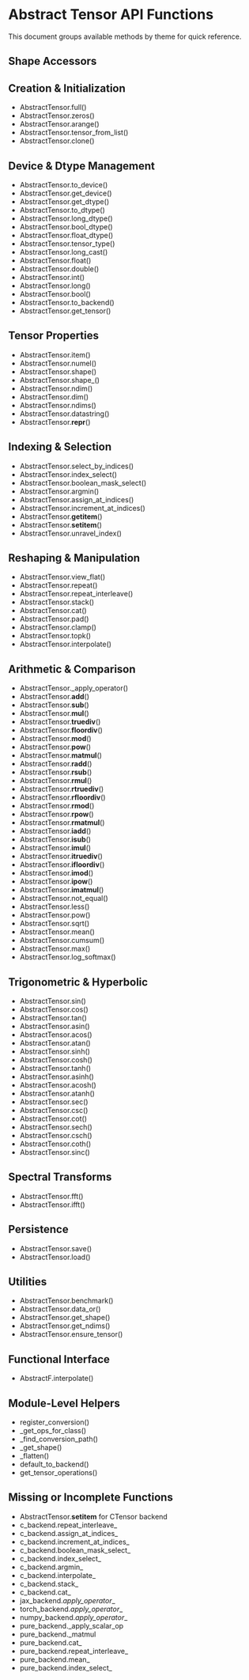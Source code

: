 # Abstract Tensor API Functions

This document groups available methods by theme for quick reference.

## Shape Accessors

## Creation & Initialization
- AbstractTensor.full()
- AbstractTensor.zeros()
- AbstractTensor.arange()
- AbstractTensor.tensor_from_list()
- AbstractTensor.clone()

## Device & Dtype Management
- AbstractTensor.to_device()
- AbstractTensor.get_device()
- AbstractTensor.get_dtype()
- AbstractTensor.to_dtype()
- AbstractTensor.long_dtype()
- AbstractTensor.bool_dtype()
- AbstractTensor.float_dtype()
- AbstractTensor.tensor_type()
- AbstractTensor.long_cast()
- AbstractTensor.float()
- AbstractTensor.double()
- AbstractTensor.int()
- AbstractTensor.long()
- AbstractTensor.bool()
- AbstractTensor.to_backend()
- AbstractTensor.get_tensor()

## Tensor Properties
- AbstractTensor.item()
- AbstractTensor.numel()
- AbstractTensor.shape()
- AbstractTensor.shape_()
- AbstractTensor.ndim()
- AbstractTensor.dim()
- AbstractTensor.ndims()
- AbstractTensor.datastring()
- AbstractTensor.__repr__()

## Indexing & Selection
- AbstractTensor.select_by_indices()
- AbstractTensor.index_select()
- AbstractTensor.boolean_mask_select()
- AbstractTensor.argmin()
- AbstractTensor.assign_at_indices()
- AbstractTensor.increment_at_indices()
- AbstractTensor.__getitem__()
- AbstractTensor.__setitem__()
- AbstractTensor.unravel_index()

## Reshaping & Manipulation
- AbstractTensor.view_flat()
- AbstractTensor.repeat()
- AbstractTensor.repeat_interleave()
- AbstractTensor.stack()
- AbstractTensor.cat()
- AbstractTensor.pad()
- AbstractTensor.clamp()
- AbstractTensor.topk()
- AbstractTensor.interpolate()

## Arithmetic & Comparison
- AbstractTensor._apply_operator()
- AbstractTensor.__add__()
- AbstractTensor.__sub__()
- AbstractTensor.__mul__()
- AbstractTensor.__truediv__()
- AbstractTensor.__floordiv__()
- AbstractTensor.__mod__()
- AbstractTensor.__pow__()
- AbstractTensor.__matmul__()
- AbstractTensor.__radd__()
- AbstractTensor.__rsub__()
- AbstractTensor.__rmul__()
- AbstractTensor.__rtruediv__()
- AbstractTensor.__rfloordiv__()
- AbstractTensor.__rmod__()
- AbstractTensor.__rpow__()
- AbstractTensor.__rmatmul__()
- AbstractTensor.__iadd__()
- AbstractTensor.__isub__()
- AbstractTensor.__imul__()
- AbstractTensor.__itruediv__()
- AbstractTensor.__ifloordiv__()
- AbstractTensor.__imod__()
- AbstractTensor.__ipow__()
- AbstractTensor.__imatmul__()
- AbstractTensor.not_equal()
- AbstractTensor.less()
- AbstractTensor.pow()
- AbstractTensor.sqrt()
- AbstractTensor.mean()
- AbstractTensor.cumsum()
- AbstractTensor.max()
- AbstractTensor.log_softmax()

## Trigonometric & Hyperbolic
- AbstractTensor.sin()
- AbstractTensor.cos()
- AbstractTensor.tan()
- AbstractTensor.asin()
- AbstractTensor.acos()
- AbstractTensor.atan()
- AbstractTensor.sinh()
- AbstractTensor.cosh()
- AbstractTensor.tanh()
- AbstractTensor.asinh()
- AbstractTensor.acosh()
- AbstractTensor.atanh()
- AbstractTensor.sec()
- AbstractTensor.csc()
- AbstractTensor.cot()
- AbstractTensor.sech()
- AbstractTensor.csch()
- AbstractTensor.coth()
- AbstractTensor.sinc()

## Spectral Transforms
- AbstractTensor.fft()
- AbstractTensor.ifft()

## Persistence
- AbstractTensor.save()
- AbstractTensor.load()

## Utilities
- AbstractTensor.benchmark()
- AbstractTensor.data_or()
- AbstractTensor.get_shape()
- AbstractTensor.get_ndims()
- AbstractTensor.ensure_tensor()

## Functional Interface
- AbstractF.interpolate()

## Module-Level Helpers
- register_conversion()
- _get_ops_for_class()
- _find_conversion_path()
- _get_shape()
- _flatten()
- default_to_backend()
- get_tensor_operations()

## Missing or Incomplete Functions
- AbstractTensor.__setitem__ for CTensor backend
- c_backend.repeat_interleave_
- c_backend.assign_at_indices_
- c_backend.increment_at_indices_
- c_backend.boolean_mask_select_
- c_backend.index_select_
- c_backend.argmin_
- c_backend.interpolate_
- c_backend.stack_
- c_backend.cat_
- jax_backend._apply_operator__
- torch_backend._apply_operator__
- numpy_backend._apply_operator__
- pure_backend._apply_scalar_op
- pure_backend._matmul
- pure_backend.cat_
- pure_backend.repeat_interleave_
- pure_backend.mean_
- pure_backend.index_select_
